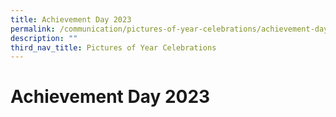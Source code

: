 ```yaml
---
title: Achievement Day 2023
permalink: /communication/pictures-of-year-celebrations/achievement-day-2023/
description: ""
third_nav_title: Pictures of Year Celebrations
---
```

# **Achievement Day 2023**